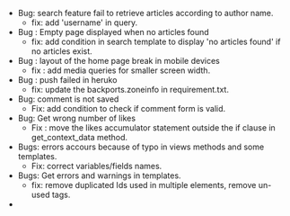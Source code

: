 * Bug: search feature fail to retrieve articles according to author name.
  * fix: add 'username' in query.
* Bug : Empty page displayed when no articles found
  * fix: add condition in search template to display 'no articles found' if no articles exist.
* Bug : layout of the home page break in mobile devices
  * fix : add media queries for smaller screen width.
* Bug :  push failed in heruko
  * fix: update the  backports.zoneinfo in requirement.txt.
* Bug: comment is not saved
  * Fix: add condition to check if comment form is valid.
* Bug: Get wrong number of likes
  * Fix : move the likes accumulator statement outside the if clause in get_context_data method.
* Bugs: errors accours because of typo in views methods and some templates.
  * Fix: correct variables/fields names.
* Bugs: Get errors and warnings in templates.
  * fix: remove duplicated Ids used in multiple elements, remove un-used tags.
*  
